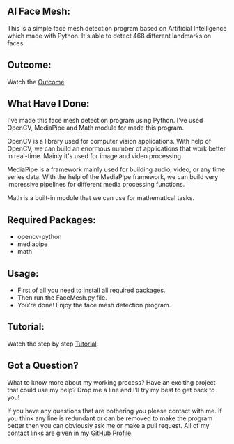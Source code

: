 ## AI Face Mesh:
This is a simple face mesh detection program based on Artificial Intelligence which made with Python. It's able to detect 468 different landmarks on faces.


## Outcome:
Watch the <a href="#">Outcome</a>.


## What Have I Done:
I've made this face mesh detection program using Python. I've used OpenCV, MediaPipe and Math module for made this program.

OpenCV is a library used for computer vision applications. With help of OpenCV, we can build an enormous number of applications that work better in real-time. Mainly it's used for image and video processing.

MediaPipe is a framework mainly used for building audio, video, or any time series data. With the help of the MediaPipe framework, we can build very impressive pipelines for different media processing functions.

Math is a built-in module that we can use for mathematical tasks.


## Required Packages:
- opencv-python
- mediapipe
- math


## Usage:
- First of all you need to install all required packages. 
- Then run the FaceMesh.py file.
- You're done! Enjoy the face mesh detection program.


## Tutorial:
Watch the step by step <a href="#">Tutorial</a>.


## Got a Question?
What to know more about my working process? Have an exciting project that could use my help? Drop me a line and I’ll try my best to get back to you!

If you have any questions that are bothering you please contact with me. If you think any line is redundant or can be removed to make the program better then you can obviously ask me or make a pull request. All of my contact links are given in my <a href="https://github.com/mdrakibulislam-zero/"> GitHub Profile</a>.
